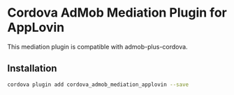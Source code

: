 # Cordova AdMob Mediation Plugin for AppLovin

This mediation plugin is compatible with admob-plus-cordova.

## Installation

```sh
cordova plugin add cordova_admob_mediation_applovin --save
```
